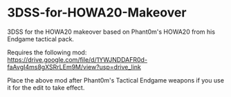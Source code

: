 # 3DSS-for-HOWA20-Makeover
3DSS for the HOWA20 makeover based on Phant0m's HOWA20 from his Endgame tactical pack.

Requires the following mod:
https://drive.google.com/file/d/1YWJNDDAFR0d-faAvgI4ms8gXSRrLEm9M/view?usp=drive_link

Place the above mod after Phant0m's Tactical Endgame weapons if you use it for the edit to take effect.
